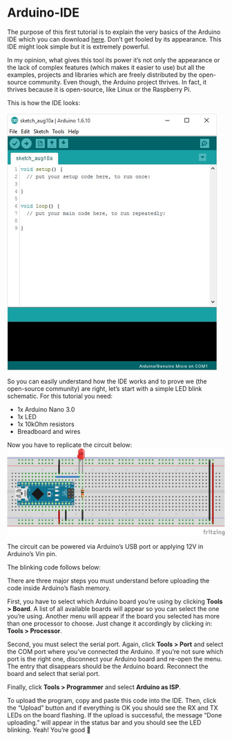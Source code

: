# Arduino-IDE

The purpose of this first tutorial is to explain the very basics of the Arduino IDE which you can download <a href="https://www.arduino.cc/en/software" target="_blank">here</a>. Don’t get fooled by its appearance. This IDE might look simple but it is extremely powerful.

In my opinion, what gives this tool its power it’s not only the appearance or the lack of complex features (which makes it easier to use) but all the examples, projects and libraries which are freely distributed by the open-source community. Even though, the Arduino project thrives. In fact, it thrives because it is open-source, like Linux or the Raspberry Pi.

This is how the IDE looks:<br/>
<br/>
![alt text](resources/ArduinoIDE.jpg?raw=true)

So you can easily understand how the IDE works and to prove we (the open-source community) are right, let’s start with a simple LED blink schematic. For this tutorial you need:

- 1x Arduino Nano 3.0
- 1x LED
- 1x 10kOhm resistors
- Breadboard and wires

Now you have to replicate the circuit below:\
![alt text](resources/Arduino-IDE_bb.png?raw=true)

The circuit can be powered via Arduino’s USB port or applying 12V in Arduino’s Vin pin.

The blinking code follows below:

There are three major steps you must understand before uploading the code inside Arduino’s flash memory.

First, you have to select which Arduino board you’re using by clicking **Tools > Board**. A list of all available boards will appear so you can select the one you’re using. Another menu will appear if the board you selected has more than one processor to choose. Just change it accordingly by clicking in: **Tools > Processor**.

Second, you must select the serial port. Again, click **Tools > Port** and select the COM port where you’ve connected the Arduino. If you’re not sure which port is the right one, disconnect your Arduino board and re-open the menu. The entry that disappears should be the Arduino board. Reconnect the board and select that serial port.

Finally, click **Tools > Programmer** and select **Arduino as ISP**.

To upload the program, copy and paste this code into the IDE. Then, click the “Upload” button and if everything is OK you should see the RX and TX LEDs on the board flashing. If the upload is successful, the message “Done uploading.” will appear in the status bar and you should see the LED blinking. Yeah! You’re good 🙂